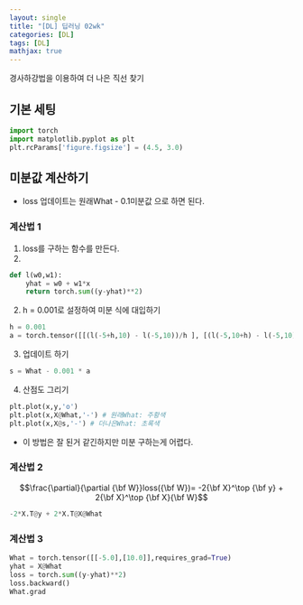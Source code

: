 ```yaml
---
layout: single
title: "[DL] 딥러닝 02wk"
categories: [DL]
tags: [DL]
mathjax: true
---
```

경사하강법을 이용하여 더 나은 직선 찾기

## 기본 세팅

``` python
import torch
import matplotlib.pyplot as plt
plt.rcParams['figure.figsize'] = (4.5, 3.0)
```

## 미분값 계산하기
- loss 업데이트는 원래What - 0.1미분값 으로 하면 된다.

### 계산법 1

1. loss를 구하는 함수를 만든다.
2. 
``` python
def l(w0,w1):
    yhat = w0 + w1*x
    return torch.sum((y-yhat)**2)
```

2. h = 0.001로 설정하여 미분 식에 대입하기

```python
h = 0.001
a = torch.tensor([[(l(-5+h,10) - l(-5,10))/h ], [(l(-5,10+h) - l(-5,10))/h]])
```
3. 업데이트 하기

```python
s = What - 0.001 * a
```

4. 산점도 그리기

```python
plt.plot(x,y,'o')
plt.plot(x,X@What,'-') # 원래What: 주황색
plt.plot(x,X@s,'-') # 더나은What: 초록색
```

- 이 방법은 잘 된거 같긴하지만 미분 구하는게 어렵다.

### 계산법 2

$$\frac{\partial}{\partial {\bf W}}loss({\bf W})= -2{\bf X}^\top {\bf y} + 2{\bf X}^\top {\bf X}{\bf W}$$

```python
-2*X.T@y + 2*X.T@X@What
```

### 계산법 3

```python
What = torch.tensor([[-5.0],[10.0]],requires_grad=True)
yhat = X@What
loss = torch.sum((y-yhat)**2)
loss.backward()
What.grad
```

